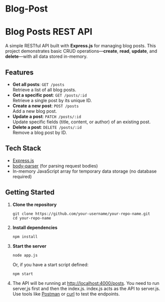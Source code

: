 # Blog-Post
# Blog Posts REST API

A simple RESTful API built with **Express.js** for managing blog posts. This project demonstrates basic CRUD operations—**create**, **read**, **update**, and **delete**—with all data stored in-memory.

## Features

- **Get all posts**: `GET /posts`  
  Retrieve a list of all blog posts.
- **Get a specific post**: `GET /posts/:id`  
  Retrieve a single post by its unique ID.
- **Create a new post**: `POST /posts`  
  Add a new blog post.
- **Update a post**: `PATCH /posts/:id`  
  Update specific fields (title, content, or author) of an existing post.
- **Delete a post**: `DELETE /posts/:id`  
  Remove a blog post by ID.

## Tech Stack

- [Express.js](https://expressjs.com/)
- [body-parser](https://www.npmjs.com/package/body-parser) (for parsing request bodies)
- In-memory JavaScript array for temporary data storage (no database required)

## Getting Started

1. **Clone the repository**
    ```
    git clone https://github.com/your-username/your-repo-name.git
    cd your-repo-name
    ```

2. **Install dependencies**
    ```
    npm install
    ```

3. **Start the server**
    ```
    node app.js
    ```
    Or, if you have a start script defined:
    ```
    npm start
    ```

4. The API will be running at [http://localhost:4000/posts](http://localhost:3000/posts).
   You need to run server,js first and then the index.js.
   index.js acts as the API to server.js.
   Use tools like [Postman](https://www.postman.com/) or [curl](https://curl.se/) to test the endpoints.


